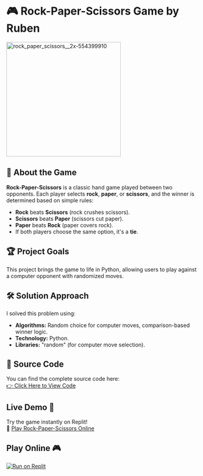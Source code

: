 # 🎮 Rock-Paper-Scissors Game by Ruben 

<img src="https://github.com/user-attachments/assets/39001cf0-0253-48d5-8761-d2e3a914f6d3" alt="rock_paper_scissors__2x-554399910" width="300" height="auto">

## 📌 About the Game
**Rock-Paper-Scissors** is a classic hand game played between two opponents. Each player selects **rock**, **paper**, or **scissors**, and the winner is determined based on simple rules:
- **Rock** beats **Scissors** (rock crushes scissors).
- **Scissors** beats **Paper** (scissors cut paper).
- **Paper** beats **Rock** (paper covers rock).
- If both players choose the same option, it's a **tie**.

## 🏆 Project Goals
This project brings the game to life in Python, allowing users to play against a computer opponent with randomized moves.

## 🛠 Solution Approach
I solved this problem using:
- **Algorithms:** Random choice for computer moves, comparison-based winner logic.
- **Technology:** Python.
- **Libraries:** "random" (for computer move selection).

## 🔗 Source Code
You can find the complete source code here:  
[👉 Click Here to View Code](https://github.com/codesome-bytes/Rock-Paper-Scissors-By-Ruben/blob/main/rock_paper_scissors_game.py)

## Live Demo 🚀

Try the game instantly on Replit!  
🔗 [Play Rock-Paper-Scissors Online](https://replit.com/@rlalovski/Rock-Paper-Scissors)

## Play Online 🎮

[![Run on Replit](https://replit.com/badge/github/codesome-bytes/Rock-Paper-Scissors-By-Ruben)](https://replit.com/@rlalovski/Rock-Paper-Scissors)


